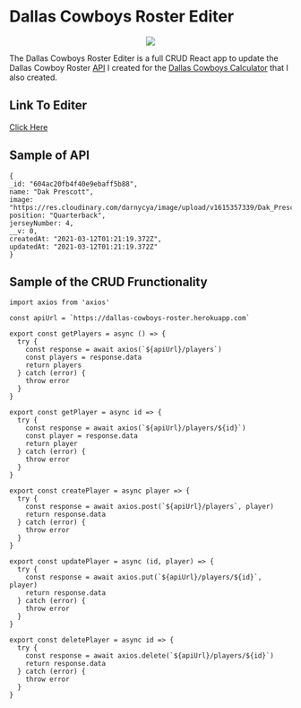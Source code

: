 # Dallas Cowboys Roster Editer

<p align="center">
  <img src="https://media.giphy.com/media/0hmpK3WiIsTXJ9jo7R/giphy.gif"></img>
  </p>
  
The Dallas Cowboys Roster Editer is a full CRUD React app to update the Dallas Cowboy Roster <a href="https://dallas-api.herokuapp.com/">API</a> I created for the <a href="https://github.com/Darnycya/Dallas-Cowboys-Calculator">Dallas Cowboys Calculator</a> that I also created. 


## Link To Editer

<a href="https://dallas-cowboys-roster.netlify.app/">Click Here</a>

## Sample of API 

```
{
_id: "604ac20fb4f40e9ebaff5b88",
name: "Dak Prescott",
image: "https://res.cloudinary.com/darnycya/image/upload/v1615357339/Dak_Prescott_4_c5tdat.png",
position: "Quarterback",
jerseyNumber: 4,
__v: 0,
createdAt: "2021-03-12T01:21:19.372Z",
updatedAt: "2021-03-12T01:21:19.372Z"
}
```

## Sample of the CRUD Frunctionality

```
import axios from 'axios'

const apiUrl = `https://dallas-cowboys-roster.herokuapp.com`

export const getPlayers = async () => {
  try {
    const response = await axios(`${apiUrl}/players`)
    const players = response.data
    return players
  } catch (error) {
    throw error
  }
}

export const getPlayer = async id => {
  try {
    const response = await axios(`${apiUrl}/players/${id}`)
    const player = response.data
    return player
  } catch (error) {
    throw error
  }
}

export const createPlayer = async player => {
  try {
    const response = await axios.post(`${apiUrl}/players`, player)
    return response.data
  } catch (error) {
    throw error
  }
}

export const updatePlayer = async (id, player) => {
  try {
    const response = await axios.put(`${apiUrl}/players/${id}`, player)
    return response.data
  } catch (error) {
    throw error
  }
}

export const deletePlayer = async id => {
  try {
    const response = await axios.delete(`${apiUrl}/players/${id}`)
    return response.data
  } catch (error) {
    throw error
  }
}
```